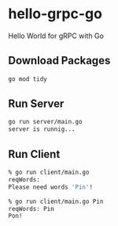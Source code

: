 # hello-grpc-go

Hello World for gRPC with Go

## Download Packages

```sh
go mod tidy
```

## Run Server

```sh
go run server/main.go
server is runnig...
```

## Run Client

```sh
% go run client/main.go
reqWords: 
Please need words 'Pin'!
```

```sh
% go run client/main.go Pin
reqWords: Pin
Pon!
```
